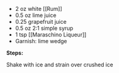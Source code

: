 - 2 oz white [[Rum]]
- 0.5 oz lime juice
- 0.25 grapefruit juice
- 0.5 oz 2:1 simple syrup
- 1 tsp [[Maraschino Liqueur]]
- Garnish: lime wedge

**Steps:**

Shake with ice and strain over crushed ice